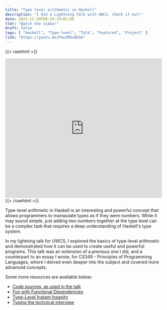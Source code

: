 ```yaml
---
title: "Type level arithmetic in Haskell"
description: "I did a Lightning Talk with UWCS, check it out!"
date: 2022-12-20T09:19:33+01:00
tldr: "Watch the video!"
draft: false
tags: [ "Haskell", "Type-level", "Talk", "Featured", "Project" ]
link: "https://youtu.be/Pau3MUvDGSA"
---
```


{{< rawhtml >}}
  <iframe width="100%" height="450" src="https://www.youtube.com/embed/Pau3MUvDGSA?list=PLM7py5yAB4FxS3FzpBD4BA29M6Ue5qyVe" title="⚡Type Level Arithmetic in Haskell - Felix B" frameborder="0" allow="accelerometer; autoplay; clipboard-write; encrypted-media; gyroscope; picture-in-picture" allowfullscreen></iframe>
{{< /rawhtml >}}

Type-level arithmetic in Haskell is an interesting and powerful concept that allows programmers to manipulate types as if they were numbers. While it may sound simple, just adding two numbers together at the type level can be a complex task that requires a deep understanding of Haskell's type system.

In my lightning talk for UWCS, I explored the basics of type-level arithmetic and demonstrated how it can be used to create useful and powerful programs. This talk was an extension of a previous one I did, and a counterpart to an essay I wrote, for CS349 - Principles of Programming Languages, where I delved even deeper into the subject and covered more advanced concepts.

Some more resources are available below:
- [Code sources, as used in the talk](https://github.com/efbicief/type-level-artithmetic)
- [Fun with Functional Dependencies](https://cth.altocumulus.org/~hallgren/Papers/hallgren.pdf)
- [Type-Level Instant Insanity](https://wiki.haskell.org/wikiupload/d/dd/TMR-Issue8.pdf)
- [Typing the technical interview](https://aphyr.com/posts/342-typing-the-technical-interview)
